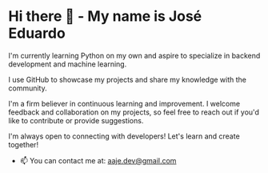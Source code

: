 <!DOCTYPE html>
<html>
<body>

  <h1>Hi there 👋 - My name is José Eduardo</h1>
  <p>I'm currently learning Python on my own and aspire to specialize in backend development and machine learning.</p>

  <p>I use GitHub to showcase my projects and share my knowledge with the community.</p>

  <p>I'm a firm believer in continuous learning and improvement. I welcome feedback and collaboration on my projects, so feel free to reach out if you'd like to contribute or provide suggestions.</p>

  <p>I'm always open to connecting with developers! Let's learn and create together!</p>
  <ul>
    <li>📫 You can contact me at: <a href="mailto:rahulvarma5297@gmail.com">aaje.dev@gmail.com</a></li>
  </ul>

</body>
</html>

